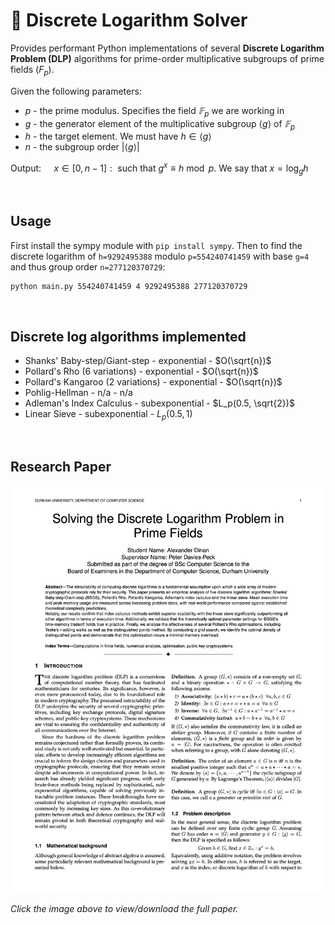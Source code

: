 # 🔐 Discrete Logarithm Solver

Provides performant Python implementations of several **Discrete Logarithm Problem (DLP)** algorithms for prime-order multiplicative subgroups of prime fields ($F_p$).


Given the following parameters:
- $p$ - the prime modulus. Specifies the field $𝔽_p$ we are working in
- $g$ - the generator element of the multiplicative subgroup $\langle g \rangle$ of $𝔽_p$
- $h$ - the target element. We must have $h \in \langle g \rangle$
- $n$ - the subgroup order $|\langle g \rangle|$

Output: $\quad x \in [0,n-1]: \text{ such that } g^x \equiv h \bmod p$. We say that $x = \log_g{h}$

<br>

## Usage
First install the sympy module with `pip install sympy`. 
Then to find the discrete logarithm of `h=9292495388` modulo `p=554240741459` with base `g=4` and thus group order `n=277120370729`:

```bash
python main.py 554240741459 4 9292495388 277120370729
```


<br>

## Discrete log algorithms implemented
- Shanks' Baby-step/Giant-step - exponential - $O(\sqrt{n})$
- Pollard's Rho (6 variations) - exponential - $O(\sqrt{n})$
- Pollard's Kangaroo (2 variations) - exponential - $O(\sqrt{n})$
- Pohlig-Hellman - n/a - n/a
- Adleman's Index Calculus - subexponential - $L_p(0.5, \sqrt{2})$
- Linear Sieve - subexponential - $L_p(0.5, 1)$

<br>

## Research Paper
[![Preview of the research paper](assets/paper_page1.png)](paper.pdf)

*Click the image above to view/download the full paper.*
